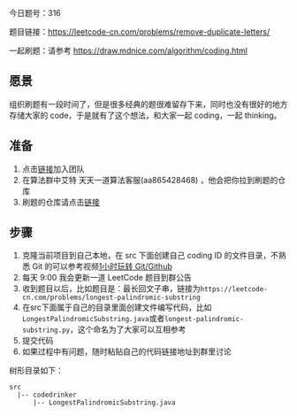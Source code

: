 
今日题号：316

题目链接：https://leetcode-cn.com/problems/remove-duplicate-letters/

一起刷题：请参考 https://draw.mdnice.com/algorithm/coding.html

## 愿景

组织刷题有一段时间了，但是很多经典的题很难留存下来，同时也没有很好的地方存储大家的 code，于是就有了这个想法，和大家一起 coding，一起 thinking。

## 准备

1. 点击[链接](https://mawen.coding.net/invite?key=e3f6ec95ae238a5f804c)加入团队
2. 在算法群中艾特 天天一道算法客服(aa865428468) ，他会把你拉到刷题的仓库
3. 刷题的仓库请点击[链接](https://mawen.coding.net/p/leetcode/d/leetcode/git)

## 步骤

1. 克隆当前项目到自己本地，在 src 下面创建自己 coding ID 的文件目录，不熟悉 Git 的可以参考视频[1小时玩转 Git/Github](https://b23.tv/av55780016/p1)
2. 每天 9:00 我会更新一道 LeetCode 题目到群公告
3. 收到题目以后，比如题目是：最长回文子串，链接为`https://leetcode-cn.com/problems/longest-palindromic-substring`
4. 在src下面属于自己的目录里面创建文件编写代码，比如`LongestPalindromicSubstring.java`或者`longest-palindromic-substring.py`，这个命名为了大家可以互相参考
5. 提交代码
6. 如果过程中有问题，随时粘贴自己的代码链接地址到群里讨论

树形目录如下：

```
src
  |-- codedrinker
      |-- LongestPalindromicSubstring.java
```
